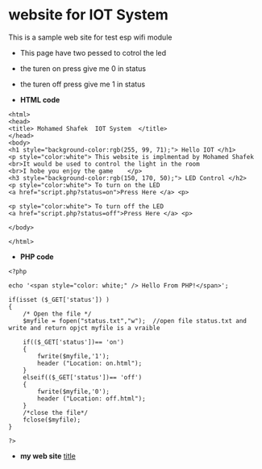 # website for IOT System 

This is a sample web site for test esp wifi module 

* This page have two pessed to cotrol the led 
* the turen on press give me 0 in status 
* the turen off press give me 1 in status 

* **HTML code**
```
<html>
<head>
<title>	Mohamed Shafek	IOT System	</title>
</head>
<body>
<h1 style="background-color:rgb(255, 99, 71);"> Hello IOT </h1>
<p style="color:white"> This website is implmentad by Mohamed Shafek
<br>It would be used to control the light in the room
<br>I hobe you enjoy the game    </p>
<h3 style="background-color:rgb(150, 170, 50);"> LED Control </h2>
<p style="color:white"> To turn on the LED 
<a href="script.php?status=on">Press Here </a> <p>

<p style="color:white"> To turn off the LED 
<a href="script.php?status=off">Press Here </a> <p>

</body>

</html>
```
* **PHP code**
```
<?php

echo '<span style="color: white;" /> Hello From PHP!</span>';

if(isset ($_GET['status']) )
{
	/* Open the file */
	$myfile = fopen("status.txt","w");  //open file status.txt and write and return opjct myfile is a vraible
	
	if(($_GET['status'])== 'on')
	{
		fwrite($myfile,'1');
		header ("Location: on.html");
	}
	elseif(($_GET['status'])== 'off')
	{
		fwrite($myfile,'0');
		header ("Location: off.html");
	}
	/*close the file*/
	fclose($myfile);
}

?>
```
* **my web site**
[title](http://mshafek.freevar.com/)

